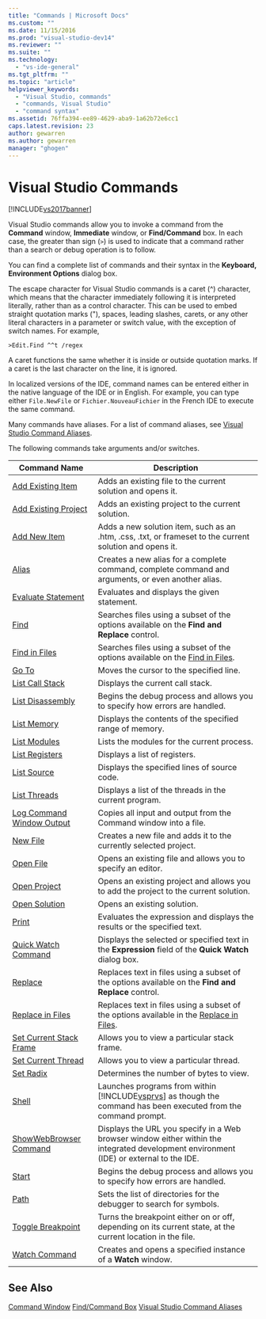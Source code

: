 ```yaml
---
title: "Commands | Microsoft Docs"
ms.custom: ""
ms.date: 11/15/2016
ms.prod: "visual-studio-dev14"
ms.reviewer: ""
ms.suite: ""
ms.technology:
  - "vs-ide-general"
ms.tgt_pltfrm: ""
ms.topic: "article"
helpviewer_keywords:
  - "Visual Studio, commands"
  - "commands, Visual Studio"
  - "command syntax"
ms.assetid: 76ffa394-ee89-4629-aba9-1a62b72e6cc1
caps.latest.revision: 23
author: gewarren
ms.author: gewarren
manager: "ghogen"
---
```

# Visual Studio Commands
[!INCLUDE[vs2017banner](../../includes/vs2017banner.md)]


Visual Studio commands allow you to invoke a command from the **Command** window, **Immediate** window, or **Find/Command** box. In each case, the greater than sign (`>`) is used to indicate that a command rather than a search or debug operation is to follow.

 You can find a complete list of commands and their syntax in the **Keyboard, Environment Options** dialog box.

 The escape character for Visual Studio commands is a caret (^) character, which means that the character immediately following it is interpreted literally, rather than as a control character. This can be used to embed straight quotation marks ("), spaces, leading slashes, carets, or any other literal characters in a parameter or switch value, with the exception of switch names. For example,

```
>Edit.Find ^^t /regex
```

 A caret functions the same whether it is inside or outside quotation marks. If a caret is the last character on the line, it is ignored.

 In localized versions of the IDE, command names can be entered either in the native language of the IDE or in English. For example, you can type either `File.NewFile` or `Fichier.NouveauFichier` in the French IDE to execute the same command.

 Many commands have aliases. For a list of command aliases, see [Visual Studio Command Aliases](../../ide/reference/visual-studio-command-aliases.md).

 The following commands take arguments and/or switches.

|Command Name|Description|
|------------------|-----------------|
|[Add Existing Item](../../ide/reference/add-existing-item-command.md)|Adds an existing file to the current solution and opens it.|
|[Add Existing Project](../../ide/reference/add-existing-project-command.md)|Adds an existing project to the current solution.|
|[Add New Item](../../ide/reference/add-new-item-command.md)|Adds a new solution item, such as an .htm, .css, .txt, or frameset to the current solution and opens it.|
|[Alias](../../ide/reference/alias-command.md)|Creates a new alias for a complete command, complete command and arguments, or even another alias.|
|[Evaluate Statement](../../ide/reference/evaluate-statement-command.md)|Evaluates and displays the given statement.|
|[Find](../../ide/reference/find-command.md)|Searches files using a subset of the options available on the **Find and Replace** control.|
|[Find in Files](../../ide/reference/find-in-files-command.md)|Searches files using a subset of the options available on the [Find in Files](../../ide/find-in-files.md).|
|[Go To](../../ide/reference/go-to-command.md)|Moves the cursor to the specified line.|
|[List Call Stack](../../ide/reference/list-call-stack-command.md)|Displays the current call stack.|
|[List Disassembly](../../ide/reference/list-disassembly-command.md)|Begins the debug process and allows you to specify how errors are handled.|
|[List Memory](../../ide/reference/list-memory-command.md)|Displays the contents of the specified range of memory.|
|[List Modules](../../ide/reference/list-modules-command.md)|Lists the modules for the current process.|
|[List Registers](../../ide/reference/list-registers-command.md)|Displays a list of registers.|
|[List Source](../../ide/reference/list-source-command.md)|Displays the specified lines of source code.|
|[List Threads](../../ide/reference/list-threads-command.md)|Displays a list of the threads in the current program.|
|[Log Command Window Output](../../ide/reference/log-command-window-output-command.md)|Copies all input and output from the Command window into a file.|
|[New File](../../ide/reference/new-file-command.md)|Creates a new file and adds it to the currently selected project.|
|[Open File](../../ide/reference/open-file-command.md)|Opens an existing file and allows you to specify an editor.|
|[Open Project](../../ide/reference/open-project-command.md)|Opens an existing project and allows you to add the project to the current solution.|
|[Open Solution](../../ide/reference/open-solution-command.md)|Opens an existing solution.|
|[Print](../../ide/reference/print-command.md)|Evaluates the expression and displays the results or the specified text.|
|[Quick Watch Command](../../ide/reference/quick-watch-command.md)|Displays the selected or specified text in the **Expression** field of the **Quick Watch** dialog box.|
|[Replace](../../ide/reference/replace-command.md)|Replaces text in files using a subset of the options available on the **Find and Replace** control.|
|[Replace in Files](../../ide/reference/replace-in-files-command.md)|Replaces text in files using a subset of the options available in the [Replace in Files](../../ide/replace-in-files.md).|
|[Set Current Stack Frame](../../ide/reference/set-current-stack-frame-command.md)|Allows you to view a particular stack frame.|
|[Set Current Thread](../../ide/reference/set-current-thread-command.md)|Allows you to view a particular thread.|
|[Set Radix](../../ide/reference/set-radix-command.md)|Determines the number of bytes to view.|
|[Shell](../../ide/reference/shell-command.md)|Launches programs from within [!INCLUDE[vsprvs](../../includes/vsprvs-md.md)] as though the command has been executed from the command prompt.|
|[ShowWebBrowser Command](../../ide/reference/showwebbrowser-command.md)|Displays the URL you specify in a Web browser window either within the integrated development environment (IDE) or external to the IDE.|
|[Start](../../ide/reference/start-command.md)|Begins the debug process and allows you to specify how errors are handled.|
|[Path](../../ide/reference/symbol-path-command.md)|Sets the list of directories for the debugger to search for symbols.|
|[Toggle Breakpoint](../../ide/reference/toggle-breakpoint-command.md)|Turns the breakpoint either on or off, depending on its current state, at the current location in the file.|
|[Watch Command](../../ide/reference/watch-command.md)|Creates and opens a specified instance of a **Watch** window.|

## See Also
 [Command Window](../../ide/reference/command-window.md)
 [Find/Command Box](../../ide/find-command-box.md)
 [Visual Studio Command Aliases](../../ide/reference/visual-studio-command-aliases.md)
